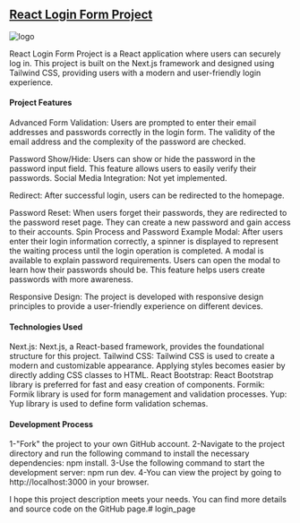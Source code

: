 
<h2> <a href='https://eozkanch-login-page.vercel.app/login'> React Login Form Project</a></h2>

<img src='https://github.com/eozkanch/login_page/blob/main/public/images/login_page.jpeg' alt="logo" width={400} />

React Login Form Project is a React application where users can securely log in. This project is built on the Next.js framework and designed using Tailwind CSS, providing users with a modern and user-friendly login experience.

<h4>Project Features</h4>

Advanced Form Validation: Users are prompted to enter their email addresses and passwords correctly in the login form. The validity of the email address and the complexity of the password are checked.

Password Show/Hide: Users can show or hide the password in the password input field. This feature allows users to easily verify their passwords.
Social Media Integration: Not yet implemented.

Redirect: After successful login, users can be redirected to the homepage.

Password Reset: When users forget their passwords, they are redirected to the password reset page. They can create a new password and gain access to their accounts.
Spin Process and Password Example Modal: After users enter their login information correctly, a spinner is displayed to represent the waiting process until the login operation is completed. A modal is available to explain password requirements. Users can open the modal to learn how their passwords should be. This feature helps users create passwords with more awareness.

Responsive Design: The project is developed with responsive design principles to provide a user-friendly experience on different devices.

<h4>Technologies Used</h4>

Next.js: Next.js, a React-based framework, provides the foundational structure for this project.
Tailwind CSS: Tailwind CSS is used to create a modern and customizable appearance. Applying styles becomes easier by directly adding CSS classes to HTML.
React Bootstrap: React Bootstrap library is preferred for fast and easy creation of components.
Formik: Formik library is used for form management and validation processes.
Yup: Yup library is used to define form validation schemas.

<h4>Development Process</h4>

1-"Fork" the project to your own GitHub account.
2-Navigate to the project directory and run the following command to install the necessary dependencies: npm install.
3-Use the following command to start the development server: npm run dev.
4-You can view the project by going to http://localhost:3000 in your browser.


I hope this project description meets your needs. You can find more details and source code on the GitHub page.# login_page
